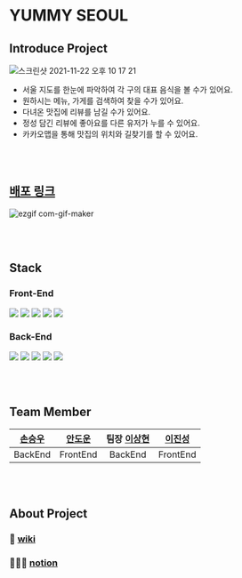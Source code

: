# YUMMY SEOUL

## Introduce Project

![스크린샷 2021-11-22 오후 10 17 21](https://user-images.githubusercontent.com/78064720/143517274-a192bff1-ff1e-401f-ac7d-db911c0f3bc1.png)

 - 서울 지도를 한눈에 파악하여 각 구의 대표 음식을 볼 수가 있어요.
 - 원하시는 메뉴, 가게를 검색하여 찾을 수가 있어요.
 - 다녀온 맛집에 리뷰를 남길 수가 있어요.
 - 정성 담긴 리뷰에 좋아요를 다른 유저가 누를 수 있어요.
 - 카카오맵을 통해 맛집의 위치와 길찾기를 할 수 있어요.

<br></br>

## [배포 링크 ](https://www.yummyseoul.com)

![ezgif com-gif-maker](https://user-images.githubusercontent.com/78064720/146587861-fe7cca58-d76e-4745-b4c0-c4349dc31b47.gif)

<br></br>

## Stack

### Front-End

<div>
 <img src="https://img.shields.io/badge/typescript-0769AD?style=for-the-badge&logo=typescript&logoColor=white"> 
 <img src="https://img.shields.io/badge/react-61DAFB?style=for-the-badge&logo=react&logoColor=black">
  <img src="https://img.shields.io/badge/react router-6DB33F?style=for-the-badge&logo=react-router&logoColor=white">
 <img src="https://img.shields.io/badge/css-007396?style=for-the-badge&logo=css3&logoColor=white">
 <img src="https://img.shields.io/badge/html-E34F26?style=for-the-badge&logo=html5&logoColor=white">
</div>

### Back-End

<div>
 <img src="https://img.shields.io/badge/typescript-0769AD?style=for-the-badge&logo=typescript&logoColor=white"> 
 <img src="https://img.shields.io/badge/express-181717?style=for-the-badge&logo=express&logoColor=white">
 <img src="https://img.shields.io/badge/mysql-4479A1?style=for-the-badge&logo=mysql&logoColor=white">
 <img src="https://img.shields.io/badge/nestjs-white?style=for-the-badge&logo=nestjs&logoColor=red">
 <img src="https://img.shields.io/badge/jwt-7952B3?style=for-the-badge&logo=JSON%20web%20tokens&logoColor=white">
</div>

<br></br>

## Team Member

| [손승우](https://github.com/godyuo) | [안도운](https://github.com/DowoonAhn) | 팀장 [이상현](https://github.com/sanghyun94) | [이진성](https://github.com/CaliforniaLuv) |
|:----------:|:----------:|:----------:|:----------:|
| BackEnd | FrontEnd | BackEnd | FrontEnd |

<br></br>

## About Project

### 📄  [wiki](https://github.com/codestates/YUMMY-SEOUL/wiki) 
### 👨🏻‍🏫  [notion](https://github.com/codestates/YUMMY-SEOUL/wiki) 
